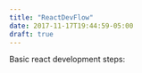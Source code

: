 ```yaml
---
title: "ReactDevFlow"
date: 2017-11-17T19:44:59-05:00
draft: true
---
```


Basic react development steps:
